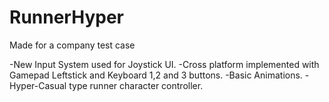 # RunnerHyper
 Made for a company test case

-New Input System used for Joystick UI.
-Cross platform implemented with Gamepad Leftstick and Keyboard 1,2 and 3 buttons.
-Basic Animations.
-Hyper-Casual type runner character controller.